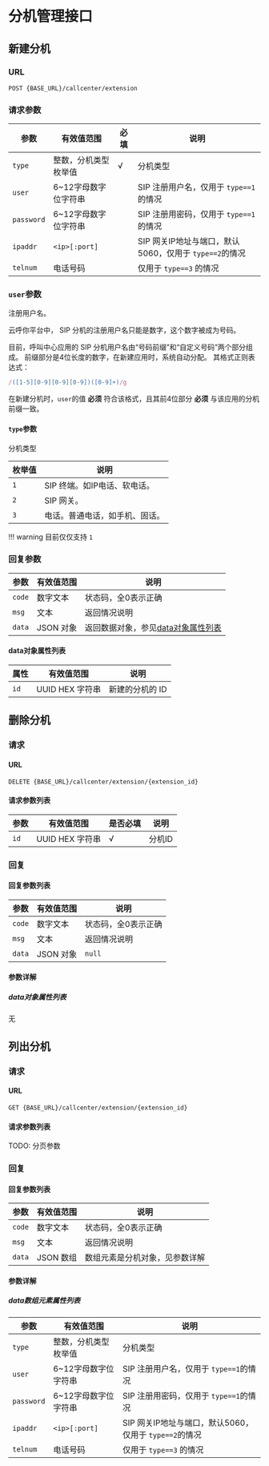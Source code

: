 # 分机管理接口
<!-- toc -->

## 新建分机

### URL

```
POST {BASE_URL}/callcenter/extension
```

### 请求参数

参数                  | 有效值范围            | 必填   | 说明
--------------------- | --------------------- | ------ | ----------------------------------------
`type`                | 整数，分机类型枚举值  | √      | 分机类型
`user`                | 6~12字母数字位字符串  |        | SIP 注册用户名，仅用于 `type==1`的情况
`password`            | 6~12字母数字位字符串  |        | SIP 注册用密码，仅用于 `type==1`的情况
`ipaddr`              | `<ip>[:port]`         |        | SIP 网关IP地址与端口，默认5060，仅用于 `type==2`的情况
`telnum`              | 电话号码              |        | 仅用于 `type==3` 的情况

### `user`参数
注册用户名。

云呼你平台中， SIP 分机的注册用户名只能是数字，这个数字被成为号码。

目前，呼叫中心应用的 SIP 分机用户名由“号码前缀”和“自定义号码”两个部分组成。
前缀部分是4位长度的数字，在新建应用时，系统自动分配。
其格式正则表达式：

```js
/([1-5][0-9][0-9][0-9])([0-9]+)/g
```

在新建分机时，`user`的值 **必须** 符合该格式，且其前4位部分 **必须** 与该应用的分机前缀一致。

#### `type`参数
分机类型

 枚举值 | 说明
------- | --------------
 `1`    | SIP 终端。如IP电话、软电话。
 `2`    | SIP 网关。
 `3`    | 电话。普通电话，如手机、固话。

!!! warning
  目前仅仅支持 `1`

### 回复参数

参数     | 有效值范围   | 说明                           
-------- | ------------ | -----------------------------
`code`   | 数字文本     | 状态码，全0表示正确
`msg`    | 文本         | 返回情况说明
`data`   | JSON 对象    | 返回数据对象，参见[data对象属性列表](#data对象属性列表)

#### data对象属性列表

属性     | 有效值范围      | 说明
-------- | --------------- | --------
`id`     | UUID HEX 字符串 | 新建的分机的 ID

## 删除分机

### 请求

#### URL

```
DELETE {BASE_URL}/callcenter/extension/{extension_id}
```

#### 请求参数列表

参数                   | 有效值范围          | 是否必填  | 说明
---------------------- | ------------------- | --------- | ----------------------------------------
`id`                   | UUID HEX 字符串     | √         | 分机ID

### 回复

#### 回复参数列表

参数     | 有效值范围   | 说明
-------- | ------------ | -----------------------------
`code`   | 数字文本     | 状态码，全0表示正确
`msg`    | 文本         | 返回情况说明
`data`   | JSON 对象    | `null`

#### 参数详解

##### data对象属性列表

无

## 列出分机

### 请求

#### URL

```
GET {BASE_URL}/callcenter/extension/{extension_id}
```

#### 请求参数列表

TODO: 分页参数

### 回复

#### 回复参数列表

 参数     | 有效值范围   | 说明
--------- | ------------ | -----------------------------
`code`    | 数字文本     | 状态码，全0表示正确
`msg`     | 文本         | 返回情况说明
`data`    | JSON 数组    | 数组元素是分机对象，见参数详解

#### 参数详解

##### data数组元素属性列表

参数                  | 有效值范围            | 说明
--------------------- | --------------------- | ----------------------------------------
`type`                | 整数，分机类型枚举值  | 分机类型
`user`                | 6~12字母数字位字符串  | SIP 注册用户名，仅用于 `type==1`的情况
`password`            | 6~12字母数字位字符串  | SIP 注册用密码，仅用于 `type==1`的情况
`ipaddr`              | `<ip>[:port]`         | SIP 网关IP地址与端口，默认5060，仅用于 `type==2`的情况
`telnum`              | 电话号码              | 仅用于 `type==3` 的情况
